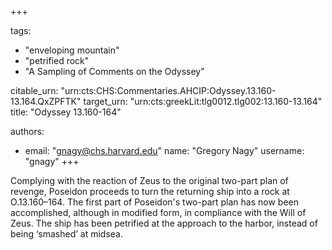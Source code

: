 +++

tags:
- "enveloping mountain"
- "petrified rock"
- "A Sampling of Comments on the Odyssey"

citable_urn: "urn:cts:CHS:Commentaries.AHCIP:Odyssey.13.160-13.164.QxZPFTK"
target_urn: "urn:cts:greekLit:tlg0012.tlg002:13.160-13.164"
title: "Odyssey 13.160-164"

authors:
- email: "gnagy@chs.harvard.edu"
  name: "Gregory Nagy"
  username: "gnagy"
+++

<p>Complying with the reaction of Zeus to the original two-part plan of revenge, Poseidon proceeds to turn the returning ship into a rock at O.13.160–164. The first part of Poseidon&#x27;s two-part plan has now been accomplished, although in modified form, in compliance with the Will of Zeus. The ship has been petrified at the approach to the harbor, instead of being ‘smashed’ at midsea.  </p>